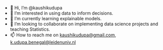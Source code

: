 - 👋 Hi, I’m @kaushikudupa
- 👀 I’m interested in using data to inform decisions.
- 🌱 I’m currently learning explainable models.
- 💞️ I’m looking to collaborate on implementing data science projects and teaching Statistics.
- 📫 How to reach me on kaushikudupa@gmail.com, k.udupa.benegal@leidenuniv.nl

<!---
kaushikudupa/kaushikudupa is a ✨ special ✨ repository because its `README.md` (this file) appears on your GitHub profile.
You can click the Preview link to take a look at your changes.
--->
